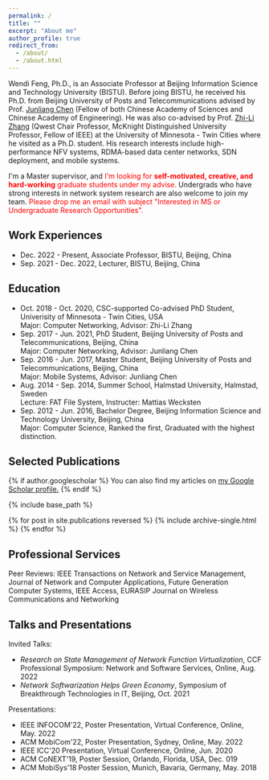 ```yaml
---
permalink: /
title: ""
excerpt: "About me"
author_profile: true
redirect_from: 
  - /about/
  - /about.html
---
```


Wendi Feng, Ph.D., is an Associate Professor at Beijing Information Science and Technology University (BISTU). Before joing BISTU, he received his Ph.D. from Beijing University of Posts and Telecommunications advised by Prof. [Junliang Chen](https://teacher.bupt.edu.cn/chenjunliang/en/index.htm) (Fellow of both Chinese Academy of Sciences and Chinese Academy of Engineering). He was also co-advised by Prof. [Zhi-Li Zhang](https://www-users.cs.umn.edu/~zhang089/) (Qwest Chair Professor, McKnight Distinguished University Professor, Fellow of IEEE) at the University of Minnesota - Twin Cities where he visited as a Ph.D. student. His research interests include high-performance NFV systems, RDMA-based data center networks, SDN deployment, and mobile systems.

I'm a Master supervisor, and <span style="color:red">I'm looking for **self-motivated, creative, and hard-working** graduate students under my advise.</span> Undergrads who have strong interests in network system research are also welcome to join my team. <span style="color:red">Please drop me an email with subject "Interested in MS or Undergraduate Research Opportunities".</span>


Work Experiences
---
- Dec. 2022 - Present, Associate Professor, BISTU, Beijing, China
- Sep. 2021 - Dec. 2022, Lecturer, BISTU, Beijing, China


Education
---
- Oct. 2018 - Oct. 2020, CSC-supported Co-advised PhD Student, Univerisity of Minnesota - Twin Cities, USA<br>
  Major: Computer Networking, Advisor: Zhi-Li Zhang
- Sep. 2017 - Jun. 2021, PhD Student, Beijing University of Posts and Telecommunications, Beijing, China<br>
  Major: Computer Networking, Advisor: Junliang Chen
- Sep. 2016 - Jun. 2017, Master Student, Beijing University of Posts and Telecommunications, Beijing, China<br>
  Major: Mobile Systems, Advisor: Junliang Chen
- Aug. 2014 - Sep. 2014, Summer School, Halmstad University, Halmstad, Sweden<br>
  Lecture: FAT File System, Instructer: Mattias Wecksten
- Sep. 2012 - Jun. 2016, Bachelor Degree, Beijing Information Science and Technology University, Beijing, China<br>
  Major: Computer Science, Ranked the first, Graduated with the highest distinction.


Selected Publications
---

{% if author.googlescholar %}
  You can also find my articles on <u><a href="{{author.googlescholar}}">my Google Scholar profile</a>.</u>
{% endif %}

{% include base_path %}

{% for post in site.publications reversed %}
  {% include archive-single.html %}
{% endfor %}





Professional Services
---
Peer Reviews: IEEE Transactions on Network and Service Management, Journal of Network and Computer Applications, Future Generation Computer Systems, IEEE Access, EURASIP Journal on Wireless Communications and Networking


Talks and Presentations
---
Invited Talks: 
- *Research on State Management of Network Function Virtualization*, CCF Professional Symposium: Network and Software Services, Online, Aug. 2022
- *Network Softwarization Helps Green Economy*, Symposium of Breakthrough Technologies in IT, Beijing, Oct. 2021

Presentations:
- IEEE INFOCOM'22, Poster Presentation, Virtual Conference, Online, May. 2022
- ACM MobiCom'22, Poster Presentation, Sydney, Online, May. 2022
- IEEE ICC'20 Presentation, Virtual Conference, Online, Jun. 2020
- ACM CoNEXT'19, Poster Session, Orlando, Florida, USA, Dec. 019
- ACM MobiSys'18 Poster Session, Munich, Bavaria, Germany, May. 2018




